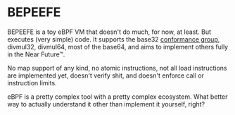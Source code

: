 # BEPEEFE

BEPEEFE is a toy eBPF VM that doesn't do much, for now, at least. But executes (very simple) code. It supports the base32 [conformance group], divmul32, divmul64, most of the base64, and aims to implement others fully in the Near Future™.

No map support of any kind, no atomic instructions, not all load instructions are implemented yet, doesn't verify shit, and doesn't enforce call or instruction limits.

eBPF is a pretty complex tool with a pretty complex ecosystem. What better way to actually understand it other than implement it yourself, right?

[conformance group]: https://github.com/torvalds/linux/blob/master/Documentation/bpf/standardization/instruction-set.rst#114conformance-groups
